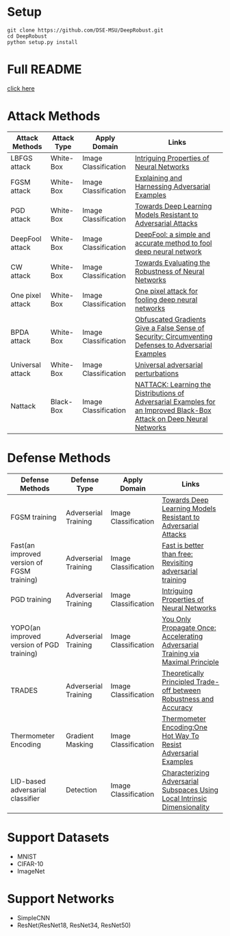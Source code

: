 # Setup
```
git clone https://github.com/DSE-MSU/DeepRobust.git
cd DeepRobust
python setup.py install
```

# Full README
[click here](https://github.com/DSE-MSU/DeepRobust)

# Attack Methods  
|   Attack Methods   | Attack Type | Apply Domain | Links |
|--------------------|-------------|--------------|------|
| LBFGS attack | White-Box | Image Classification | [Intriguing Properties of Neural Networks](https://arxiv.org/pdf/1312.6199.pdf?not-changed)|
| FGSM attack | White-Box | Image Classification | [Explaining and Harnessing Adversarial Examples](https://arxiv.org/pdf/1412.6572.pdf) |
| PGD attack | White-Box | Image Classification | [Towards Deep Learning Models Resistant to Adversarial Attacks](https://arxiv.org/pdf/1706.06083.pdf) |
| DeepFool attack | White-Box | Image Classification | [DeepFool: a simple and accurate method to fool deep neural network](https://www.cv-foundation.org/openaccess/content_cvpr_2016/papers/Moosavi-Dezfooli_DeepFool_A_Simple_CVPR_2016_paper.pdf) |
| CW attack | White-Box | Image Classification | [Towards Evaluating the Robustness of Neural Networks](https://arxiv.org/pdf/1608.04644.pdf) |
| One pixel attack | White-Box | Image Classification | [One pixel attack for fooling deep neural networks](https://arxiv.org/pdf/1608.04644.pdf) |
| BPDA attack | White-Box | Image Classification | [Obfuscated Gradients Give a False Sense of Security: Circumventing Defenses to Adversarial Examples](https://arxiv.org/pdf/1802.00420.pdf) |
| Universal attack | White-Box | Image Classification | [Universal adversarial perturbations](https://arxiv.org/pdf/1610.08401.pdf) |
| Nattack | Black-Box | Image Classification | [NATTACK: Learning the Distributions of Adversarial Examples for an Improved Black-Box Attack on Deep Neural Networks](https://arxiv.org/pdf/1905.00441.pdf) |

# Defense Methods
|   Defense Methods   | Defense Type | Apply Domain | Links |
|---------------------|--------------|--------------|------|
| FGSM training | Adverserial Training | Image Classification | [Towards Deep Learning Models Resistant to Adversarial Attacks](https://arxiv.org/pdf/1706.06083.pdf) |
| Fast(an improved version of FGSM training) | Adverserial Training | Image Classification | [Fast is better than free: Revisiting adversarial training](https://openreview.net/attachment?id=BJx040EFvH&name=original_pdf) |
| PGD training | Adverserial Training | Image Classification | [Intriguing Properties of Neural Networks](https://arxiv.org/pdf/1312.6199.pdf?not-changed)|
| YOPO(an improved version of PGD training) | Adverserial Training | Image Classification | [You Only Propagate Once: Accelerating Adversarial Training via Maximal Principle](https://arxiv.org/pdf/1905.00877.pdf) |
| TRADES | Adverserial Training | Image Classification | [Theoretically Principled Trade-off between Robustness and Accuracy](https://arxiv.org/pdf/1901.08573.pdf) |
| Thermometer Encoding | Gradient Masking | Image Classification | [Thermometer Encoding:One Hot Way To Resist Adversarial Examples](https://openreview.net/pdf?id=S18Su--CW) |
| LID-based adversarial classifier | Detection | Image Classification | [Characterizing Adversarial Subspaces Using Local Intrinsic Dimensionality](https://arxiv.org/pdf/1801.02613.pdf) |

# Support Datasets
- MNIST
- CIFAR-10
- ImageNet

# Support Networks
- SimpleCNN
- ResNet(ResNet18, ResNet34, ResNet50)
